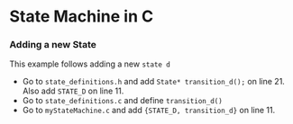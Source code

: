 # State Machine in C

### Adding a new State

This example follows adding a new `state d`

- Go to `state_definitions.h` and add `State* transition_d();` on line 21. Also add `STATE_D` on line 11.
- Go to `state_definitions.c` and define `transition_d()`
- Go to `myStateMachine.c` and add `{STATE_D, transition_d}` on line 11.
